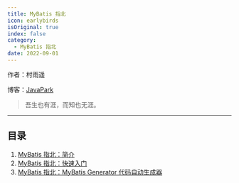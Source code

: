 ```yaml
---
title: MyBatis 指北
icon: earlybirds
isOriginal: true
index: false
category:
  - MyBatis 指北
date: 2022-09-01
---
```

作者：村雨遥

博客：[JavaPark](https://cunyu1943.github.io/JavaPark)

>   吾生也有涯，而知也无涯。

---
## 目录

1. [MyBatis 指北：简介](2022-02-01-introduction.md)
2. [MyBatis 指北：快速入门](2022-02-02-quick-start.md)
3. [MyBatis 指北：MyBatis Generator 代码自动生成器](2022-02-03-mybatis-generator.md)

